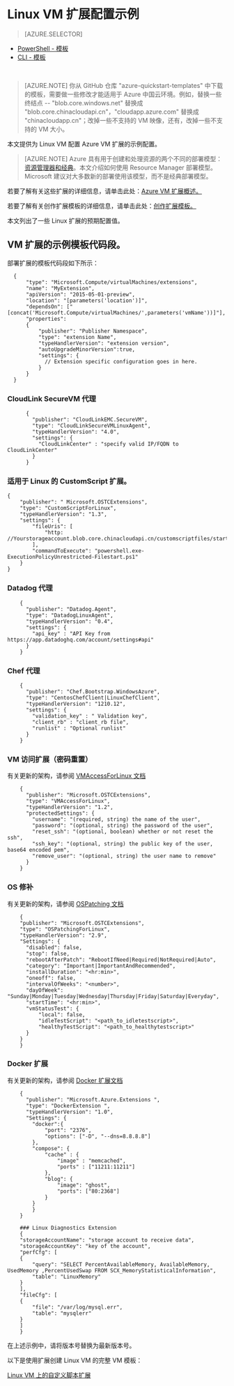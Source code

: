 <!-- ARM: tested -->

<properties
   pageTitle="Linux VM 扩展的示例配置 | Azure"
   description="使用扩展为 Linux VM 创作模板的示例配置"
   services="virtual-machines-linux"
   documentationCenter=""
   authors="kundanap"
   manager="timlt"
   editor=""
   tags="azure-resource-manager"/>

<tags
	ms.service="virtual-machines-linux"
	ms.date="03/29/2016"
	wacn.date="06/06/2016"/>

# Linux VM 扩展配置示例

> [AZURE.SELECTOR]
- [PowerShell - 模板](/documentation/articles/virtual-machines-windows-extensions-configuration-samples)
- [CLI - 模板](/documentation/articles/virtual-machines-linux-extensions-configuration-samples)

<br>

>[AZURE.NOTE] 你从 GitHub 仓库 "azure-quickstart-templates" 中下载的模板，需要做一些修改才能适用于 Azure 中国云环境。例如，替换一些终结点 -- "blob.core.windows.net" 替换成 "blob.core.chinacloudapi.cn"，"cloudapp.azure.com" 替换成 "chinacloudapp.cn"；改掉一些不支持的 VM 映像，还有，改掉一些不支持的 VM 大小。

本文提供为 Linux VM 配置 Azure VM 扩展的示例配置。

> [AZURE.NOTE] Azure 具有用于创建和处理资源的两个不同的部署模型：[资源管理器和经典](/documentation/articles/resource-manager-deployment-model)。本文介绍如何使用 Resource Manager 部署模型。Microsoft 建议对大多数新的部署使用该模型，而不是经典部署模型。


若要了解有关这些扩展的详细信息，请单击此处：[Azure VM 扩展概述。](/documentation/articles/virtual-machines-windows-extensions-features)

若要了解有关创作扩展模板的详细信息，请单击此处：[创作扩展模板。](/documentation/articles/virtual-machines-windows-extensions-authoring-templates)

本文列出了一些 Linux 扩展的预期配置值。

## VM 扩展的示例模板代码段。
部署扩展的模板代码段如下所示：

      {
	      "type": "Microsoft.Compute/virtualMachines/extensions",
	      "name": "MyExtension",
	      "apiVersion": "2015-05-01-preview",
	      "location": "[parameters('location')]",
	      "dependsOn": ["[concat('Microsoft.Compute/virtualMachines/',parameters('vmName'))]"],
	      "properties":
	      {
		      "publisher": "Publisher Namespace",
		      "type": "extension Name",
		      "typeHandlerVersion": "extension version",
              "autoUpgradeMinorVersion":true,
		      "settings": {
		      	// Extension specific configuration goes in here.
		      }
	      }
      }

### CloudLink SecureVM 代理
          {
            "publisher": "CloudLinkEMC.SecureVM",
            "type": "CloudLinkSecureVMLinuxAgent",
            "typeHandlerVersion": "4.0",
            "settings": {
              "CloudLinkCenter" : "specify valid IP/FQDN to CloudLinkCenter"
            }
          }

### 适用于 Linux 的 CustomScript 扩展。
    {
        "publisher": " Microsoft.OSTCExtensions",
        "type": "CustomScriptForLinux",
        "typeHandlerVersion": "1.3",
        "settings": {
            "fileUris": [
                "http: //Yourstorageaccount.blob.core.chinacloudapi.cn/customscriptfiles/start.ps1"
            ],
            "commandToExecute": "powershell.exe-ExecutionPolicyUnrestricted-Filestart.ps1"
        }
    }


### Datadog 代理
        {
          "publisher": "Datadog.Agent",
          "type": "DatadogLinuxAgent",
          "typeHandlerVersion": "0.4",
          "settings": {
            "api_key" : "API Key from https://app.datadoghq.com/account/settings#api"
          }
        }

### Chef 代理
        {
          "publisher": "Chef.Bootstrap.WindowsAzure",
          "type": "CentosChefClient|LinuxChefClient",
          "typeHandlerVersion": "1210.12",
          "settings": {
            "validation_key" : " Validation key",
            "client_rb" : "client_rb file",
            "runlist" : "Optional runlist"
          }
        }

### VM 访问扩展（密码重置）
有关更新的架构，请参阅 [VMAccessForLinux 文档](https://github.com/Azure/azure-linux-extensions/tree/master/VMAccess)

        {
          "publisher": "Microsoft.OSTCExtensions",
          "type": "VMAccessForLinux",
          "typeHandlerVersion": "1.2",
          "protectedSettings": {
            "username": "(required, string) the name of the user",
            "password": "(optional, string) the password of the user",
            "reset_ssh": "(optional, boolean) whether or not reset the ssh",
            "ssh_key": "(optional, string) the public key of the user, base64 encoded pem",
            "remove_user": "(optional, string) the user name to remove"
          }
        }

### OS 修补
有关更新的架构，请参阅 [OSPatching 文档](https://github.com/Azure/azure-linux-extensions/tree/master/OSPatching)

        {
        "publisher": "Microsoft.OSTCExtensions",
        "type": "OSPatchingForLinux",
        "typeHandlerVersion": "2.9",
        "Settings": {
          "disabled": false,
          "stop": false,
          "rebootAfterPatch": "RebootIfNeed|Required|NotRequired|Auto",
          "category": "Important|ImportantAndRecommended",
          "installDuration": "<hr:min>",
          "oneoff": false,
          "intervalOfWeeks": "<number>",
          "dayOfWeek": "Sunday|Monday|Tuesday|Wednesday|Thursday|Friday|Saturday|Everyday",
          "startTime": "<hr:min>",
          "vmStatusTest": {
              "local": false,
              "idleTestScript": "<path_to_idletestscript>",
              "healthyTestScript": "<path_to_healthytestscript>"
          }
        }
        }

### Docker 扩展
有关更新的架构，请参阅 [Docker 扩展文档](https://github.com/Azure/azure-docker-extension/blob/master/README.md#1-configuration-schema)

        {
          "publisher": "Microsoft.Azure.Extensions ",
          "type": "DockerExtension ",
          "typeHandlerVersion": "1.0",
          "Settings": {
            "docker":{
                "port": "2376",
                "options": ["-D", "--dns=8.8.8.8"]
            },
            "compose": {
                "cache" : {
                    "image" : "memcached",
                    "ports" : ["11211:11211"]
                },
                "blog": {
                    "image": "ghost",
                    "ports": ["80:2368"]
                }
            }
            }
        }

        ### Linux Diagnostics Extension
        {
        "storageAccountName": "storage account to receive data",
        "storageAccountKey": "key of the account",
        "perfCfg": [
        {
            "query": "SELECT PercentAvailableMemory, AvailableMemory, UsedMemory ,PercentUsedSwap FROM SCX_MemoryStatisticalInformation",
            "table": "LinuxMemory"
        }
        ],
        "fileCfg": [
        {
            "file": "/var/log/mysql.err",
            "table": "mysqlerr"
        }
        ]
        }

在上述示例中，请将版本号替换为最新版本号。

以下是使用扩展创建 Linux VM 的完整 VM 模板：

[Linux VM 上的自定义脚本扩展](https://github.com/Azure/azure-quickstart-templates/blob/b1908e74259da56a92800cace97350af1f1fc32b/mongodb-on-ubuntu/azuredeploy.json/)

<!---HONumber=Mooncake_0503_2016-->
